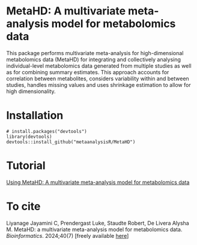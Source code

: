 # MetaHD: A multivariate meta-analysis model for metabolomics data

This package performs multivariate meta-analysis for high-dimensional metabolomics data (MetaHD) for integrating and collectively analysing individual-level metabolomics data generated from multiple studies as well as for combining summary estimates. This approach accounts for correlation between metabolites, considers variability within and between studies, handles missing values and uses shrinkage estimation to allow for high dimensionality.

# Installation

```{r eval=FALSE}
# install.packages("devtools")
library(devtools)
devtools::install_github("metaanalysisR/MetaHD")
```
# Tutorial
[Using MetaHD: A multivariate meta-analysis model for metabolomics data](https://bookdown.org/a2delivera/MetaHD/)

# To cite
Liyanage Jayamini C, Prendergast Luke, Staudte Robert, De Livera Alysha M. MetaHD: a multivariate meta-analysis model for metabolomics data. *Bioinformatics*. 2024;40(7) [freely available [here](https://doi.org/10.1093/bioinformatics/btae470)]
